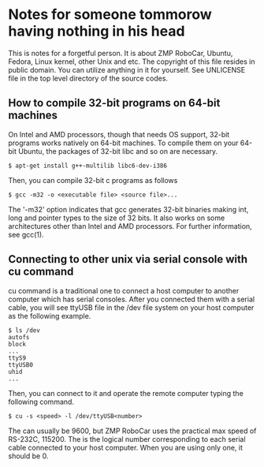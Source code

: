 # Notes for someone tommorow having nothing in his head

This is notes for a forgetful person. It is about ZMP RoboCar, Ubuntu, Fedora,
Linux kernel, other Unix and etc.
The copyright of this file resides in public domain. You can utilize anything
in it for yourself. See UNLICENSE file in the top level directory of the source
codes.

## How to compile 32-bit programs on 64-bit machines

On Intel and AMD processors, though that needs OS support, 32-bit programs
works natively on 64-bit machines.
To compile them on your 64-bit Ubuntu, the packages of 32-bit libc and so on
are necessary.

```
$ apt-get install g++-multilib libc6-dev-i386
```

Then, you can compile 32-bit c programs as follows

```
$ gcc -m32 -o <executable file> <source file>...
```

The '-m32' option indicates that gcc generates 32-bit binaries making int,
long and pointer types to the size of 32 bits.
It also works on some architectures other than Intel and AMD processors.
For further information, see gcc(1).

## Connecting to other unix via serial console with cu command

cu command is a traditional one to connect a host computer to another computer
which has serial consoles. After you connected them with a serial cable, you
will see ttyUSB<number> file in the /dev file system on your host computer as
the following example.

```
$ ls /dev
autofs
block
...
ttyS9
ttyUSB0
uhid
...
```

Then, you can connect to it and operate the remote computer typing the
following command.

```
$ cu -s <speed> -l /dev/ttyUSB<number>
```

The <speed> can usually be 9600, but ZMP RoboCar uses the practical max speed
of RS-232C, 115200. The <number> is the logical number corresponding to each
serial cable connected to your host computer. When you are using only one, it
should be 0.
